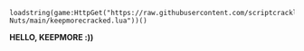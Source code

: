     loadstring(game:HttpGet("https://raw.githubusercontent.com/scriptcrackliomnapcan/Cracking-Nuts/main/keepmorecracked.lua"))()
**HELLO, KEEPMORE :))**
